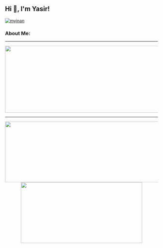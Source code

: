 ## Hi 👋, I'm Yasir!

<a href="https://github.com/myinan"><img src="https://readme-typing-svg.demolab.com?font=Fira+Code&weight=500&size=22&pause=1000&color=61DAFB&random=false&width=500&lines=An+aspiring+frontend+web+developer;Building+frontend+solutions+with+React" alt="myinan" /></a>

### About Me:

---

<p align="center">
  <img width="800" height="220" src="https://streak-stats.demolab.com?user=myinan&theme=highcontrast&hide_border=true&border_radius=5&card_width=800">
</p>

---

<p align="center">
  <!-- Repo info cards - https://github.com/anuraghazra/github-readme-stats -->
  <!-- Small repo cards (fork) - https://github.com/myinan/github-readme-stats -->
  <img width="600" height="200" src="https://github-readme-stats-mu-nine-65.vercel.app/api?username=myinan&show_icons=true&theme=vision-friendly-dark">
  <img width="400" height="200" src="https://github-readme-stats-mu-nine-65.vercel.app/api/top-langs/?username=myinan&size_weight=0.15&count_weight=0.5&layout=compact&theme=vision-friendly-dark">
</p>
